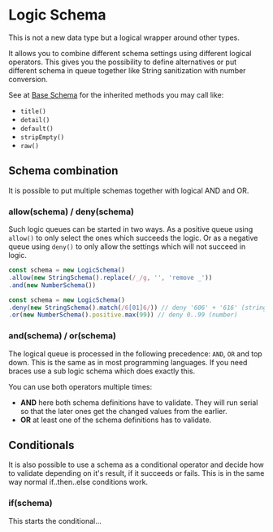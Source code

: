 # Logic Schema

This is not a new data type but a logical wrapper around other types.

It allows you to combine different schema settings using different logical operators. This gives
you the possibility to define alternatives or put different schema in queue together like String
sanitization with number conversion.

See at [Base Schema](base.md) for the inherited methods you may call like:
- `title()`
- `detail()`
- `default()`
- `stripEmpty()`
- `raw()`


## Schema combination

It is possible to put multiple schemas together with logical AND and OR.

### allow(schema) / deny(schema)

Such logic queues can be started in two ways. As a positive queue using `allow()` to only select the
ones which succeeds the logic. Or as a negative queue using `deny()` to only allow the settings
which will not succeed in logic.

```js
const schema = new LogicSchema()
.allow(new StringSchema().replace(/_/g, '', 'remove _'))
.and(new NumberSchema())
```


```js
const schema = new LogicSchema()
.deny(new StringSchema().match(/6[01]6/)) // deny '606' + '616' (string)
.or(new NumberSchema().positive.max(99)) // deny 0..99 (number)
```

### and(schema) / or(schema)

The logical queue is processed in the following precedence: `AND`, `OR` and top down.
This is the same as in most programming languages. If you need braces use a sub logic schema which
does exactly this.

You can use both operators multiple times:
- **AND** here both schema definitions have to validate. They will run serial so that the later ones get the
changed values from the earlier.
- **OR** at least one of the schema definitions has to validate.


## Conditionals

It is also possible to use a schema as a conditional operator and decide how to validate depending
on it's result, if it succeeds or fails. This is in the same way normal if..then..else conditions work.

### if(schema)

This starts the conditional...
